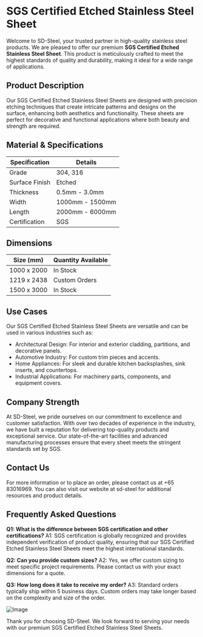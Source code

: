 # SGS Certified Etched Stainless Steel Sheet

Welcome to SD-Steel, your trusted partner in high-quality stainless steel products. We are pleased to offer our premium **SGS Certified Etched Stainless Steel Sheet**. This product is meticulously crafted to meet the highest standards of quality and durability, making it ideal for a wide range of applications.

## Product Description

Our SGS Certified Etched Stainless Steel Sheets are designed with precision etching techniques that create intricate patterns and designs on the surface, enhancing both aesthetics and functionality. These sheets are perfect for decorative and functional applications where both beauty and strength are required.

## Material & Specifications

| Specification | Details |
|---------------|---------|
| Grade         | 304, 316 |
| Surface Finish | Etched |
| Thickness     | 0.5mm - 3.0mm |
| Width         | 1000mm - 1500mm |
| Length        | 2000mm - 6000mm |
| Certification | SGS |

## Dimensions

| Size (mm) | Quantity Available |
|-----------|--------------------|
| 1000 x 2000 | In Stock           |
| 1219 x 2438 | Custom Orders      |
| 1500 x 3000 | In Stock           |

## Use Cases

Our SGS Certified Etched Stainless Steel Sheets are versatile and can be used in various industries such as:
- Architectural Design: For interior and exterior cladding, partitions, and decorative panels.
- Automotive Industry: For custom trim pieces and accents.
- Home Appliances: For sleek and durable kitchen backsplashes, sink inserts, and countertops.
- Industrial Applications: For machinery parts, components, and equipment covers.

## Company Strength

At SD-Steel, we pride ourselves on our commitment to excellence and customer satisfaction. With over two decades of experience in the industry, we have built a reputation for delivering top-quality products and exceptional service. Our state-of-the-art facilities and advanced manufacturing processes ensure that every sheet meets the stringent standards set by SGS.

## Contact Us

For more information or to place an order, please contact us at +65 83016969. You can also visit our website at  sd-steel for additional resources and product details.

## Frequently Asked Questions

**Q1: What is the difference between SGS certification and other certifications?**
A1: SGS certification is globally recognized and provides independent verification of product quality, ensuring that our SGS Certified Etched Stainless Steel Sheets meet the highest international standards.

**Q2: Can you provide custom sizes?**
A2: Yes, we offer custom sizing to meet specific project requirements. Please contact us with your exact dimensions for a quote.

**Q3: How long does it take to receive my order?**
A3: Standard orders typically ship within 5 business days. Custom orders may take longer based on the complexity and size of the order.

![Image](https://github.com/user-attachments/assets/2567258e-e124-4816-932d-1809bd27ef0b)

Thank you for choosing SD-Steel. We look forward to serving your needs with our premium SGS Certified Etched Stainless Steel Sheets.